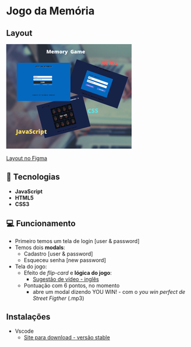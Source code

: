 # Jogo da Memória 

## Layout
![Apresentação do Layout](/IMG.png)

[Layout no Figma](https://www.figma.com/file/ZIhFqxA6AbuxptYUvkyU2S/JOGO-DA-MEM%C3%93RIA?node-id=0%3A1)

## :rocket: Tecnologias
- **JavaScript** 
- **HTML5**         
- **CSS3**       

## :computer: Funcionamento 
- Primeiro temos um tela de login [user & password] 
- Temos dois **modals**: 
    - Cadastro [user & password]
    - Esqueceu senha [new password]
- Tela do jogo:
    - Efeito de *flip-card* e **lógica do jogo**: 
        - [Sugestão de vídeo - inglês](https://youtu.be/ZniVgo8U7ek)
    - Pontuação com 6 pontos, no momento
        - abre um modal dizendo YOU WIN! - com o _*you win perfect de Street Figther*_ (.mp3)

## Instalações
- Vscode
    - [Site para download - versão stable](https://code.visualstudio.com/)